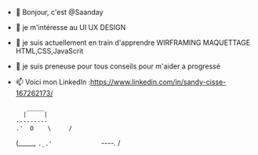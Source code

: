 - 👋 Bonjour, c'est @Saanday
- 🚀 je m'intéresse au UI UX DESIGN 
- 🌱 je suis actuellement en train d'apprendre WIRFRAMING MAQUETTAGE HTML,CSS,JavaScrit 
- 💞️ je suis preneuse pour tous conseils pour m'aider a progressé
- 📫 Voici mon LinkedIn :https://www.linkedin.com/in/sandy-cisse-167262173/
                        
         _____             
        |     |                 
      ---------                    
      .'  O    \     /              
     (_____,    `._.'             
     `----.          /     
